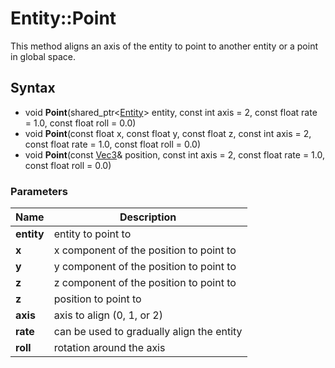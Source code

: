 # Entity::Point #
This method aligns an axis of the entity to point to another entity or a point in global space.

## Syntax ##
- void **Point**(shared_ptr<[Entity](CPP_Entity.md)\> entity, const int axis = 2, const float rate = 1.0, const float roll = 0.0) 
- void **Point**(const float x, const float y, const float z, const int axis = 2, const float rate = 1.0, const float roll = 0.0) 
- void **Point**(const [Vec3](CPP_Entity.md)& position, const int axis = 2, const float rate = 1.0, const float roll = 0.0) 

### Parameters ###
| Name | Description |
| --- | --- |
| **entity** | entity to point to |
| **x** | x component of the position to point to |
| **y** | y component of the position to point to |
| **z** | z component of the position to point to |
| **z** | position to point to |
| **axis** | axis to align (0, 1, or 2) | 
| **rate** | can be used to gradually align the entity | 
| **roll** | rotation around the axis |

